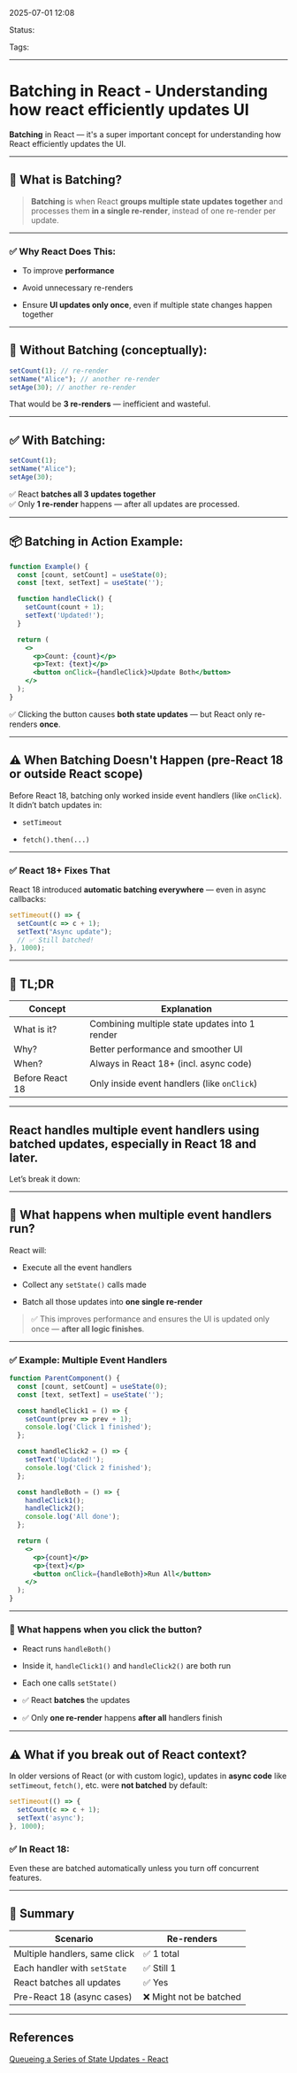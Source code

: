 
2025-07-01 12:08

Status:

Tags:

---
# Batching in React - Understanding how react efficiently updates UI
 **Batching** in React — it's a super important concept for understanding how React efficiently updates the UI.

---

## 🧠 What is Batching?

> **Batching** is when React **groups multiple state updates together** and processes them **in a single re-render**, instead of one re-render per update.

---

### ✅ Why React Does This:

- To improve **performance**
    
- Avoid unnecessary re-renders
    
- Ensure **UI updates only once**, even if multiple state changes happen together
    

---

## 🔁 Without Batching (conceptually):

```jsx
setCount(1); // re-render
setName("Alice"); // another re-render
setAge(30); // another re-render
```

That would be **3 re-renders** — inefficient and wasteful.

---

## ✅ With Batching:

```jsx
setCount(1);
setName("Alice");
setAge(30);
```

✅ React **batches all 3 updates together**  
✅ Only **1 re-render** happens — after all updates are processed.

---

## 📦 Batching in Action Example:

```jsx
function Example() {
  const [count, setCount] = useState(0);
  const [text, setText] = useState('');

  function handleClick() {
    setCount(count + 1);
    setText('Updated!');
  }

  return (
    <>
      <p>Count: {count}</p>
      <p>Text: {text}</p>
      <button onClick={handleClick}>Update Both</button>
    </>
  );
}
```

✅ Clicking the button causes **both state updates** — but React only re-renders **once**.

---

## ⚠️ When Batching Doesn't Happen (pre-React 18 or outside React scope)

Before React 18, batching only worked inside event handlers (like `onClick`).  
It didn’t batch updates in:

- `setTimeout`
    
- `fetch().then(...)`
    

---

### ✅ React 18+ Fixes That

React 18 introduced **automatic batching everywhere** — even in async callbacks:

```jsx
setTimeout(() => {
  setCount(c => c + 1);
  setText("Async update");
  // ✅ Still batched!
}, 1000);
```

---

## 🧠 TL;DR

|Concept|Explanation|
|---|---|
|What is it?|Combining multiple state updates into 1 render|
|Why?|Better performance and smoother UI|
|When?|Always in React 18+ (incl. async code)|
|Before React 18|Only inside event handlers (like `onClick`)|

---

 
## React handles **multiple event handlers** using **batched updates**, especially in React 18 and later.

Let’s break it down:

---

## 🧠 What happens when **multiple event handlers** run?

React will:

- Execute all the event handlers
    
- Collect any `setState()` calls made
    
- Batch all those updates into **one single re-render**
    

> ✅ This improves performance and ensures the UI is updated only once — **after all logic finishes**.

---

### ✅ Example: Multiple Event Handlers

```jsx
function ParentComponent() {
  const [count, setCount] = useState(0);
  const [text, setText] = useState('');

  const handleClick1 = () => {
    setCount(prev => prev + 1);
    console.log('Click 1 finished');
  };

  const handleClick2 = () => {
    setText('Updated!');
    console.log('Click 2 finished');
  };

  const handleBoth = () => {
    handleClick1();
    handleClick2();
    console.log('All done');
  };

  return (
    <>
      <p>{count}</p>
      <p>{text}</p>
      <button onClick={handleBoth}>Run All</button>
    </>
  );
}
```

---

### 🔄 What happens when you click the button?

- React runs `handleBoth()`
    
- Inside it, `handleClick1()` and `handleClick2()` are both run
    
- Each one calls `setState()`
    
- ✅ React **batches** the updates
    
- ✅ Only **one re-render** happens **after all** handlers finish
    

---

## ⚠️ What if you break out of React context?

In older versions of React (or with custom logic), updates in **async code** like `setTimeout`, `fetch()`, etc. were **not batched** by default:

```js
setTimeout(() => {
  setCount(c => c + 1);
  setText('async');
}, 1000);
```

### ✅ In React 18:

Even these are batched automatically unless you turn off concurrent features.

---

## 🧠 Summary

| Scenario                      | Re-renders             |
| ----------------------------- | ---------------------- |
| Multiple handlers, same click | ✅ 1 total              |
| Each handler with `setState`  | ✅ Still 1              |
| React batches all updates     | ✅ Yes                  |
| Pre-React 18 (async cases)    | ❌ Might not be batched |


---
## References
[Queueing a Series of State Updates - React](Queueing%20a%20Series%20of%20State%20Updates%20-%20React.md)